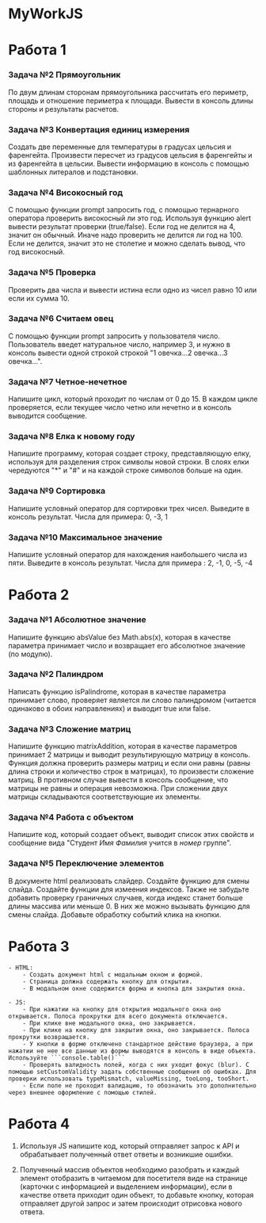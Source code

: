 # MyWorkJS


# Работа 1
### Задача №2 Прямоугольник
По двум длинам сторонам прямоугольника рассчитать его периметр, площадь и отношение периметра к площади. Вывести в консоль длины стороны и результаты расчетов.

### Задача №3 Конвертация единиц измерения
Создать две переменные для температуры в градусах цельсия и фаренгейта. Произвести пересчет из градусов цельсия в фаренгейты и из фаренгейта в цельсии. Вывести информацию в консоль с помощью шаблонных литералов и подстановки.

### Задача №4 Високосный год
С помощью функции prompt запросить год, с помощью тернарного оператора проверить високосный ли это год. Используя функцию alert вывести результат проверки (true/false).
Если год не делится на 4, значит он обычный. Иначе надо проверить не делится ли год на 100. Если не делится, значит это не столетие и можно сделать вывод, что год високосный.

### Задача №5 Проверка
Проверить два числа и вывести истина если одно из чисел равно 10 или если их сумма 10.

### Задача №6 Считаем овец
С помощью функции prompt запросить у пользователя число. Пользователь введет натуральное число, например 3, и нужно в консоль вывести одной строкой строкой "1 овечка...2 овечка...3 овечка...".

### Задача №7 Четное-нечетное
Напишите цикл, который проходит по числам от 0 до 15. В каждом цикле проверяется, если текущее число четно или нечетно и в консоль выводится сообщение.

### Задача №8 Елка к новому году
Напишите программу, которая создает строку, представляющую елку, используя для разделения строк символы новой строки. В слоях елки чередуются "*" и "#" и на каждой строке символов больше на один.

### Задача №9 Сортировка
Напишите условный оператор для сортировки трех чисел. Выведите в консоль результат.
Числа для примера: 0, -3, 1

### Задача №10 Максимальное значение
Напишите условный оператор для нахождения наибольшего числа из пяти. Выведите в консоль результат.
Числа для примера : 2, -1, 0, -5, -4

# Работа 2
### Задача №1 Абсолютное значение
Напишите функцию absValue без Math.abs(x), которая в качестве параметра принимает число и возвращает его абсолютное значение (по модулю).

### Задача №2 Палиндром
Написать функцию isPalindrome, которая в качестве параметра принимает слово, проверяет является ли слово палиндромом (читается одинаково в обоих направлениях) и выводит true или false.

### Задача №3 Сложение матриц
Напишите функцию matrixAddition, которая в качестве параметров принимает 2 матрицы и выводит результирующую матрицу в консоль. Функция должна проверить размеры матриц и если они равны (равны длина строки и количество строк в матрицах), то произвести сложение матриц. В противном случае вывести в консоль сообщение, что матрицы не равны и операция невозможна. При сложении двух матрицы складываются соответствующие их элементы.

### Задача №4 Работа с объектом
Напишите код, который создает объект, выводит список этих свойств и сообщение вида "Студент *Имя* *Фамилия* учится в *номер* группе".

### Задача №5 Переключение элементов
В документе html реализовать слайдер.
Создайте функцию для смены слайда. 
Создайте функции для измеения индексов. Также не забудьте добавить проверку граничных случаев, когда индекс станет больше длины массива или меньше 0. В них же можно вызывать функцию для смены слайда.
Добавьте обработку событий клика на кнопки.

# Работа 3

    - HTML:
        - Создать документ html с модальным окном и формой.
        - Страница должна содержать кнопку для открытия.
        - В модальном окне содержится форма и кнопка для закрытия окна. 

    - JS:
        - При нажатии на кнопку для открытия модального окна оно открывается. Полоса прокрутки для всего документа отключается.
        - При клике вне модального окна, оно закрывается.
        - При клике на кнопку для закрытия окна, оно закрывается. Полоса прокрутки возвращается.
        - У кнопки в форме отключено стандартное действие браузера, а при нажатии не нее все данные из формы выводятся в консоль в виде объекта. Используйте ```console.table()```
        - Проверять валидность полей, когда с них уходит фокус (blur). С помощью setCustomValidity задать собственные сообщения об ошибках. Для проверки использовать typeMismatch, valueMissing, tooLong, tooShort.
        - Если поле не проходит валидацию, то обозначить это дополнительно через внешнее оформление с помощью стилей.

# Работа 4

1. Используя JS напишите код, который отправляет запрос к API и обрабатывает полученный ответ ответы и возникшие ошибки.

2. Полученный массив объектов необходимо разобрать и каждый элемент отобразить в читаемом для посетителя виде на странице (карточки с информацией и выделением информации), если в качестве ответа приходит один объект, то добавьте кнопку, которая отправляет другой запрос и затем происходит отрисовка нового ответа.




